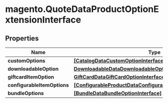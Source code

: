 # magento.QuoteDataProductOptionExtensionInterface

## Properties
Name | Type | Description | Notes
------------ | ------------- | ------------- | -------------
**customOptions** | [**[CatalogDataCustomOptionInterface]**](CatalogDataCustomOptionInterface.md) |  | [optional] 
**downloadableOption** | [**DownloadableDataDownloadableOptionInterface**](DownloadableDataDownloadableOptionInterface.md) |  | [optional] 
**giftcardItemOption** | [**GiftCardDataGiftCardOptionInterface**](GiftCardDataGiftCardOptionInterface.md) |  | [optional] 
**configurableItemOptions** | [**[ConfigurableProductDataConfigurableItemOptionValueInterface]**](ConfigurableProductDataConfigurableItemOptionValueInterface.md) |  | [optional] 
**bundleOptions** | [**[BundleDataBundleOptionInterface]**](BundleDataBundleOptionInterface.md) |  | [optional] 


